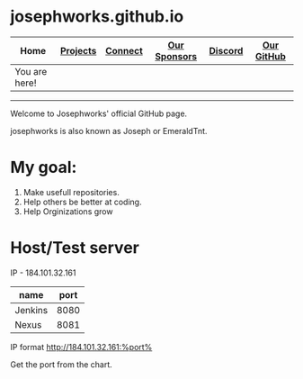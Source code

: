 # josephworks.github.io
| Home | [Projects](PROJECTS.md) | [Connect](CONNECT.md) | [Our Sponsors](SPONSORS.md) | [Discord](DISCORD.md) | [Our GitHub](http://www.github.com/josephworks) |
|-------------------|-------------------------|---------|-----------------------------|-----------------------|-------------------------------------------------|
|You are here!
------
Welcome to Josephworks' official GitHub page.

josephworks is also known as Joseph or EmeraldTnt.

# My goal:
1. Make usefull repositories.
2. Help others be better at coding.
3. Help Orginizations grow

# Host/Test server

IP - 184.101.32.161

| name    | port |
|---------|------|
| Jenkins | 8080 |
| Nexus   | 8081 |

IP format http://184.101.32.161:%port%

Get the port from the chart.
